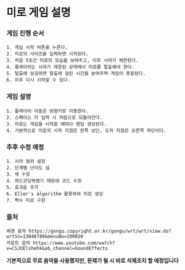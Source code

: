 # 미로 게임 설명


### 게임 진행 순서
```
1. 게임 시작 버튼을 누른다.
2. 미로의 사이즈를 입력하면 시작된다.
3. 처음 5초간 미로의 모습을 보여주고, 이후 시야가 제한된다.
4. 플레이어는 시야가 제한된 상태에서 미로를 탈출해야 한다.
5. 탈출에 성공하면 탈출에 걸린 시간을 보여주며 게임이 종료된다.
6. 이후 다시 시작할 수 있다.
```

### 게임 설명
```
1. 플레이어 이동은 방향키로 이동한다.
2. 스페이스 키 입력 시 처음으로 되돌아간다.
3. 미로는 게임을 시작할 때마다 랜덤 생성된다.
4. 기본적으로 미로의 시작 지점은 왼쪽 상단, 도착 지점은 오른쪽 하단이다.
```


### 추후 수정 예정
```
1. 시야 범위 설정
2. 단계별 난이도 설
3. 색 수정
4. 하드코딩하였기 때문에 코드 수정
5. 효과음 추가
6. Eller's algorithm 활용하여 미로 생성
7. 짝수 미로 구현
```

### 출처
```
배경 음악 https://gongu.copyright.or.kr/gongu/wrt/wrt/view.do?wrtSn=13048789&menuNo=200020
카운트 음악 https://www.youtube.com/watch?v=CSJOElshehk&ab_channel=SoundEffects
```
__기본적으로 무료 음악을 사용했지만, 문제가 될 시 바로 삭제조치 할 예정입니다__
